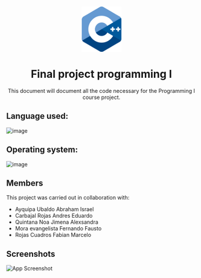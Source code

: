 <br />
<div align="center">
  <a href="https://github.com/AbrahamAyquipa/final-project-programming-I">
    <img src="./logo.png" height = "120", width = "105">
  </a>

  <h1 align="center">Final project programming I</h1>

  <p align="center">
  This document will document all the code necessary for the Programming I course project.
  </p>
</div>

## Language used: 
![image](https://img.shields.io/badge/C%2B%2B-00599C?style=for-the-badge&logo=c%2B%2B&logoColor=white)
## Operating system: 
![image](https://img.shields.io/badge/Windows-0078D6?style=for-the-badge&logo=windows&logoColor=white)

## Members

This project was carried out in collaboration with:

- Ayquipa Ubaldo Abraham Israel 
- Carbajal Rojas Andres Eduardo 
- Quintana Noa Jimena Alexsandra 
- Mora evangelista Fernando Fausto 
- Rojas Cuadros Fabian Marcelo 

## Screenshots

![App Screenshot](https://images.unsplash.com/photo-1619410283995-43d9134e7656?ixlib=rb-1.2.1&ixid=MnwxMjA3fDB8MHxwaG90by1wYWdlfHx8fGVufDB8fHx8&auto=format&fit=crop&w=1170&q=80)
